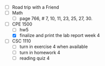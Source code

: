 - [ ] Road trip with a Friend
- [ ] Math
	- [ ] page 766, # 7, 10, 11, 23, 25, 27, 30.
- [ ] CPE 1500
	 - [ ] hw5
	 - [x] finalize and print the lab report week 4
- [ ] CSC 1110
	- [ ] turn in exercise 4 when available
	- [ ] turn in homework 4
	- [ ] reading quiz 4